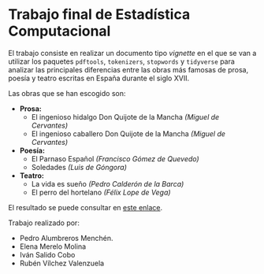 # Trabajo final de Estadística Computacional
El trabajo consiste en realizar un documento tipo *vignette* en el que se van a utilizar los paquetes `pdftools`, `tokenizers`, `stopwords` y `tidyverse` para analizar las principales diferencias entre las obras más famosas de prosa, poesía y teatro escritas en España durante el siglo XVII.

Las obras que se han escogido son:

- **Prosa:**
  - El ingenioso hidalgo Don Quijote de la Mancha *(Miguel de Cervantes)*
  - El ingenioso caballero Don Quijote de la Mancha *(Miguel de Cervantes)*
- **Poesía:**
  - El Parnaso Español *(Francisco Gómez de Quevedo)*
  - Soledades *(Luis de Góngora)*
- **Teatro:**
  - La vida es sueño *(Pedro Calderón de la Barca)*
  - El perro del hortelano *(Félix Lope de Vega)*

El resultado se puede consultar en [este enlace](https://comicivans.github.io/trabajo-computacional/).

Trabajo realizado por:
- Pedro Alumbreros Menchén.
- Elena Merelo Molina
- Iván Salido Cobo
- Rubén Vílchez Valenzuela
